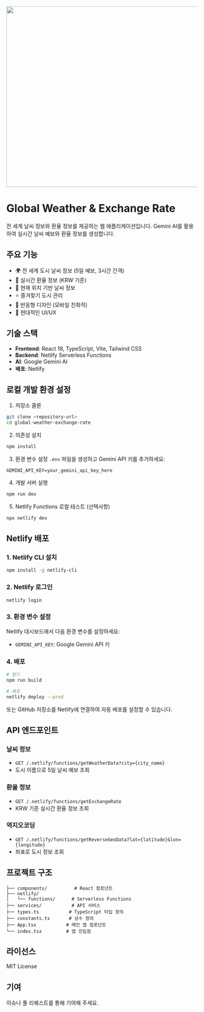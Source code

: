 <div align="center">
<img width="1200" height="475" alt="GHBanner" src="https://github.com/user-attachments/assets/0aa67016-6eaf-458a-adb2-6e31a0763ed6" />
</div>

# Global Weather & Exchange Rate

전 세계 날씨 정보와 환율 정보를 제공하는 웹 애플리케이션입니다. Gemini AI를 활용하여 실시간 날씨 예보와 환율 정보를 생성합니다.

## 주요 기능

- 🌍 전 세계 도시 날씨 정보 (5일 예보, 3시간 간격)
- 💱 실시간 환율 정보 (KRW 기준)
- 📍 현재 위치 기반 날씨 정보
- ⭐ 즐겨찾기 도시 관리
- 📱 반응형 디자인 (모바일 친화적)
- 🎨 현대적인 UI/UX

## 기술 스택

- **Frontend**: React 18, TypeScript, Vite, Tailwind CSS
- **Backend**: Netlify Serverless Functions
- **AI**: Google Gemini AI
- **배포**: Netlify

## 로컬 개발 환경 설정

1. 저장소 클론
```bash
git clone <repository-url>
cd global-weather-exchange-rate
```

2. 의존성 설치
```bash
npm install
```

3. 환경 변수 설정
`.env` 파일을 생성하고 Gemini API 키를 추가하세요:
```
GEMINI_API_KEY=your_gemini_api_key_here
```

4. 개발 서버 실행
```bash
npm run dev
```

5. Netlify Functions 로컬 테스트 (선택사항)
```bash
npx netlify dev
```

## Netlify 배포

### 1. Netlify CLI 설치
```bash
npm install -g netlify-cli
```

### 2. Netlify 로그인
```bash
netlify login
```

### 3. 환경 변수 설정
Netlify 대시보드에서 다음 환경 변수를 설정하세요:
- `GEMINI_API_KEY`: Google Gemini API 키

### 4. 배포
```bash
# 빌드
npm run build

# 배포
netlify deploy --prod
```

또는 GitHub 저장소를 Netlify에 연결하여 자동 배포를 설정할 수 있습니다.

## API 엔드포인트

### 날씨 정보
- `GET /.netlify/functions/getWeatherData?city={city_name}`
- 도시 이름으로 5일 날씨 예보 조회

### 환율 정보
- `GET /.netlify/functions/getExchangeRate`
- KRW 기준 실시간 환율 정보 조회

### 역지오코딩
- `GET /.netlify/functions/getReverseGeoData?lat={latitude}&lon={longitude}`
- 좌표로 도시 정보 조회

## 프로젝트 구조

```
├── components/          # React 컴포넌트
├── netlify/
│   └── functions/      # Serverless Functions
├── services/           # API 서비스
├── types.ts           # TypeScript 타입 정의
├── constants.ts       # 상수 정의
├── App.tsx           # 메인 앱 컴포넌트
└── index.tsx         # 앱 진입점
```

## 라이선스

MIT License

## 기여

이슈나 풀 리퀘스트를 통해 기여해 주세요.
